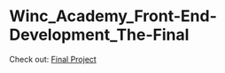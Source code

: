# Winc_Academy_Front-End-Development_The-Final



Check out: [Final Project](https://wincacademy-student-dashboard.netlify.app/)
